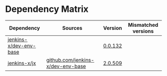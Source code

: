 # Dependency Matrix

Dependency | Sources | Version | Mismatched versions
---------- | ------- | ------- | -------------------
[jenkins-x/dev-env-base](https://github.com/jenkins-x/dev-env-base) |  | [0.0.132](https://github.com/jenkins-x/dev-env-base/releases/tag/v0.0.132) | 
[jenkins-x/jx](https://github.com/jenkins-x/jx) | [github.com/jenkins-x/dev-env-base](https://github.com/jenkins-x/dev-env-base) | [2.0.509](https://github.com/jenkins-x/jx/releases/tag/v2.0.509) | 

